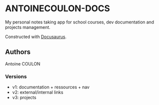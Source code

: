 # ANTOINECOULON-DOCS

My personal notes taking app for school courses, dev documentation and projects management.

Constructed with [Docusaurus](https://docusaurus.io/).

## Authors

Antoine COULON

### Versions

- v1: documentation + ressources + nav
- v2: external/internal links
- v3: projects
